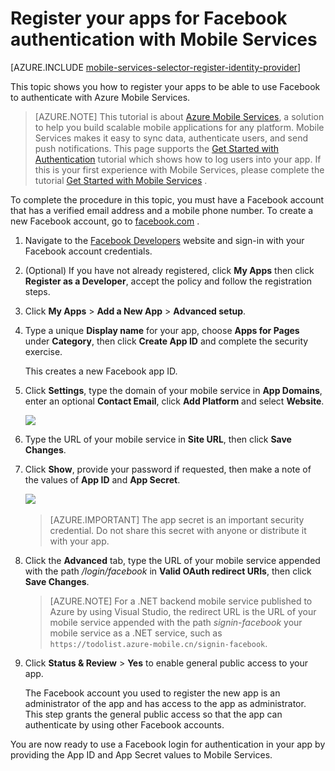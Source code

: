 <properties 
	pageTitle="Register for Facebook authentication | Azure Mobile Services" 
	description="Learn how to use Facebook authentication in your Azure Mobile Services app." 
	services="mobile-services" 
	documentationCenter="" 
	authors="ggailey777" 
	manager="dwrede" 
	editor=""/>

<tags
	ms.service="mobile-services"
	ms.date="09/25/2015"
	wacn.date=""/>

# Register your apps for Facebook authentication with Mobile Services

[AZURE.INCLUDE [mobile-services-selector-register-identity-provider](../includes/mobile-services-selector-register-identity-provider.md)]

This topic shows you how to register your apps to be able to use Facebook to authenticate with Azure Mobile Services. 

>[AZURE.NOTE] This tutorial is about [Azure Mobile Services], a solution to help you build scalable mobile applications for any platform. Mobile Services makes it easy to sync data, authenticate users, and send push notifications. This page supports the <!-- deleted by customization [Get --><!-- keep by customization: begin --> <a href="/documentation/articles/mobile-services-ios-get-started-users/">Get <!-- keep by customization: end --> Started with <!-- deleted by customization Authentication](/documentation/articles/mobile-services-ios-get-started-users) --><!-- keep by customization: begin --> Authentication</a> <!-- keep by customization: end --> tutorial which shows how to log users into your app. If this is your first experience with Mobile Services, please complete the tutorial <!-- deleted by customization [Get --><!-- keep by customization: begin --> <a href="/documentation/articles/mobile-services-ios-get-started/">Get <!-- keep by customization: end --> Started with Mobile <!-- deleted by customization Services](/documentation/articles/mobile-services-ios-get-started) --><!-- keep by customization: begin --> Services</a> <!-- keep by customization: end -->.
	
To complete the procedure in this topic, you must have a Facebook account that has a verified email address and a mobile phone number. To create a new Facebook account, go to <!-- deleted by customization [facebook.com](https://www.facebook.com/) --><!-- keep by customization: begin --> <a href="https://www.facebook.com/" target="_blank">facebook.com</a> <!-- keep by customization: end -->.

1. Navigate to the <!-- deleted by customization [Facebook Developers](https://www.facebook.com/) --><!-- keep by customization: begin --> <a href="http://go.microsoft.com/fwlink/p/?LinkId=268286" target="_blank">Facebook Developers</a> <!-- keep by customization: end --> website and sign-in with your Facebook account credentials.

2. (Optional) If you have not already registered, click **My Apps** then click **Register as a Developer**, accept the policy and follow the registration steps. 

3. Click **My Apps** > **Add a New App** > **Advanced setup**.

4. Type a unique **Display name** for your app, choose **Apps for Pages** under **Category**, then click **Create App ID** and complete the security exercise. 

	This creates a new Facebook app ID.

5. Click **Settings**, type the domain of your mobile service in **App Domains**, enter an optional **Contact Email**, click **Add Platform** and select **Website**.

   	![][3]

6. Type the URL of your mobile service in **Site URL**, then click **Save Changes**.

7. Click **Show**, provide your password if requested, then make a note of the values of **App ID** and **App Secret**. 

   	![][5]
	&nbsp;
	
    >[AZURE.IMPORTANT] The app secret is an important security credential. Do not share this secret with anyone or distribute it with your app.
	&nbsp;

8. Click the **Advanced** tab, type the URL of your mobile service appended with the path _/login/facebook_ in **Valid OAuth redirect URIs**, then click **Save Changes**. 
	&nbsp;

     >[AZURE.NOTE] For a .NET backend mobile service published to Azure by using Visual Studio, the redirect URL is the URL of your mobile service appended with the path _signin-facebook_ your mobile service as a .NET service, such as `https://todolist.azure-mobile.cn/signin-facebook`.  
       

9. Click **Status & Review** > **Yes** to enable general public access to your app.

	The Facebook account you used to register the new app is an administrator of the app and has access to the app as administrator. This step grants the general public access so that the app can authenticate by using other Facebook accounts. 


You are now ready to use a Facebook login for authentication in your app by providing the App ID and App Secret values to Mobile Services.  

<!-- Anchors. -->

<!-- Images. -->
[3]: ./media/mobile-services-how-to-register-facebook-authentication/mobile-services-facebook-configure-app.png
[5]: ./media/mobile-services-how-to-register-facebook-authentication/mobile-services-facebook-completed.png

<!-- URLs. -->
[Facebook Developers]: http://go.microsoft.com/fwlink/p/?LinkId=268286
<!-- deleted by customization
[Get started with authentication]: /develop/mobile/tutorials/get-started-with-users-dotnet/
-->
<!-- keep by customization: begin -->
[Get started with authentication]: /documentation/articles/mobile-services-windows-store-dotnet-get-started-users/
<!-- keep by customization: end -->
[Azure Management Portal]: https://manage.windowsazure.cn/
<!-- deleted by customization
[Azure Mobile Services]: http://azure.microsoft.com/services/mobile-services/
 
-->
<!-- keep by customization: begin -->
[Azure Mobile Services]: /documentation/services/mobile-services/
<!-- keep by customization: end -->